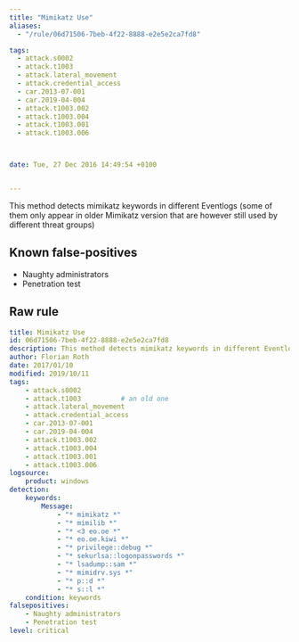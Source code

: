 ```yaml
---
title: "Mimikatz Use"
aliases:
  - "/rule/06d71506-7beb-4f22-8888-e2e5e2ca7fd8"

tags:
  - attack.s0002
  - attack.t1003
  - attack.lateral_movement
  - attack.credential_access
  - car.2013-07-001
  - car.2019-04-004
  - attack.t1003.002
  - attack.t1003.004
  - attack.t1003.001
  - attack.t1003.006



date: Tue, 27 Dec 2016 14:49:54 +0100


---
```


This method detects mimikatz keywords in different Eventlogs (some of them only appear in older Mimikatz version that are however still used by different threat groups)

<!--more-->


## Known false-positives

* Naughty administrators
* Penetration test




## Raw rule
```yaml
title: Mimikatz Use
id: 06d71506-7beb-4f22-8888-e2e5e2ca7fd8
description: This method detects mimikatz keywords in different Eventlogs (some of them only appear in older Mimikatz version that are however still used by different threat groups)
author: Florian Roth
date: 2017/01/10
modified: 2019/10/11
tags:
    - attack.s0002
    - attack.t1003          # an old one
    - attack.lateral_movement
    - attack.credential_access
    - car.2013-07-001
    - car.2019-04-004
    - attack.t1003.002
    - attack.t1003.004
    - attack.t1003.001
    - attack.t1003.006
logsource:
    product: windows
detection:
    keywords:
        Message:
            - "* mimikatz *"
            - "* mimilib *"
            - "* <3 eo.oe *"
            - "* eo.oe.kiwi *"
            - "* privilege::debug *"
            - "* sekurlsa::logonpasswords *"
            - "* lsadump::sam *"
            - "* mimidrv.sys *"
            - "* p::d *"
            - "* s::l *"
    condition: keywords
falsepositives:
    - Naughty administrators
    - Penetration test
level: critical

```
